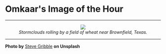 # Omkaar's Image of the Hour

---

<div align="center">

<a href="https://unsplash.com/photos/dark-storm-clouds-loom-over-a-field-98mac9dxVfM">
  <img src="https://images.unsplash.com/photo-1750600862513-3b2cd722e296?crop=entropy&cs=tinysrgb&fit=max&fm=jpg&ixid=M3w3NjA2Nzh8MHwxfHJhbmRvbXx8fHx8fHx8fDE3NTMzNTEyMDB8&ixlib=rb-4.1.0&q=80&w=1080" style="max-width:100%; height:auto;">
</a>

<br>
<i>Stormclouds rolling by a field of wheat near Brownfield, Texas.</i>

</div>

---

**Photo by** [Steve Gribble](https://unsplash.com/@steve_g_) **on Unsplash**
